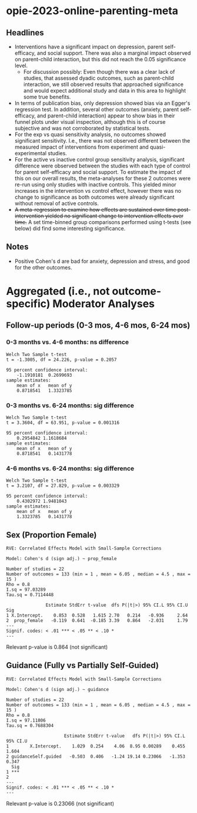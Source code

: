 # opie-2023-online-parenting-meta

## Headlines

* Interventions have a significant impact on depression, parent self-efficacy, and social support. There was also a marginal impact observed on parent-child interaction, but this did not reach the 0.05 significance level.
    * For discussion possibly: Even though there was a clear lack of studies, that assessed dyadic outcomes, such as parent-child interaction, we still observed results that approached significance and would expect additional study and data in this area to highlight some true benefits.
* In terms of publication bias, only depression showed bias via an Egger's regression test. In addition, several other outcomes (anxiety, parent self-efficacy, and parent-child interaction) appear to show bias in their funnel plots under visual inspection, although this is of course subjective and was not corroborated by statistical tests.
* For the exp vs quasi sensitivity analysis, no outcomes showed significant sensitivity. I.e., there was not observed different between the measured impact of interventions from experiment and quasi-experimental studies.
* For the active vs inactive control group sensitivity analysis, significant difference were observed between the studies with each type of control for parent self-efficacy and social support. To estimate the impact of this on our overall results, the meta-analyses for these 2 outcomes were re-run using only studies with inactive controls. This yielded minor increases in the intervention vs control effect, however there was no change to significance as both outcomes were already significant without removal of active controls.
* ~~A meta-regression to examine how effects are sustained over time post-intervention yielded no significant change to intervention effects over time.~~ A set time-binned group comparisons performed using t-tests (see below) did find some interesting significance. 


## Notes

* Positive Cohen's d are bad for anxiety, depression and stress, and good for the other outcomes.

# Aggregated (i.e., not outcome-specific) Moderator Analyses

## Follow-up periods (0-3 mos, 4-6 mos, 6-24 mos) 

### 0-3 months vs. 4-6 months: ns difference
```
Welch Two Sample t-test
t = -1.3005, df = 24.226, p-value = 0.2057

95 percent confidence interval:
    -1.1910181  0.2699693
sample estimates:
    mean of x   mean of y
    0.8718541   1.3323785
```

### 0-3 months vs. 6-24 months: sig difference
```
Welch Two Sample t-test
t = 3.3604, df = 63.951, p-value = 0.001316

95 percent confidence interval:
    0.2954842 1.1618684
sample estimates:
    mean of x   mean of y
    0.8718541   0.1431778
```

### 4-6 months vs. 6-24 months: sig difference
```
Welch Two Sample t-test
t = 3.2107, df = 27.829, p-value = 0.003329

95 percent confidence interval:
    0.4302972 1.9481043
sample estimates:
    mean of x   mean of y
    1.3323785   0.1431778
```

## Sex (Proportion Female)

```
RVE: Correlated Effects Model with Small-Sample Corrections 

Model: Cohen's d (sign adj.) ~ prop_female

Number of studies = 22
Number of outcomes = 133 (min = 1 , mean = 6.05 , median = 4.5 , max = 15 )
Rho = 0.8
I.sq = 97.03289
Tau.sq = 0.7114448

               Estimate StdErr t-value  dfs P(|t|>) 95% CI.L 95% CI.U Sig
1 X.Intercept.    0.853  0.528   1.615 2.70   0.214   -0.936     2.64
2  prop_female   -0.119  0.641  -0.185 3.39   0.864   -2.031     1.79
---
Signif. codes: < .01 *** < .05 ** < .10 *
---
```

Relevant p-value is 0.864 (not significant)

## Guidance (Fully vs Partially Self-Guided)

```
RVE: Correlated Effects Model with Small-Sample Corrections 

Model: Cohen's d (sign adj.) ~ guidance

Number of studies = 22
Number of outcomes = 133 (min = 1 , mean = 6.05 , median = 4.5 , max = 15 )
Rho = 0.8
I.sq = 97.11806
Tau.sq = 0.7688304

                      Estimate StdErr t-value   dfs P(|t|>) 95% CI.L 95% CI.U
1        X.Intercept.    1.029  0.254    4.06  8.95 0.00289    0.455    1.604
2 guidanceSelf.guided   -0.503  0.406   -1.24 19.14 0.23066   -1.353    0.347
  Sig
1 ***
2
---
Signif. codes: < .01 *** < .05 ** < .10 *
---
```

Relevant p-value is 0.23066 (not significant)
